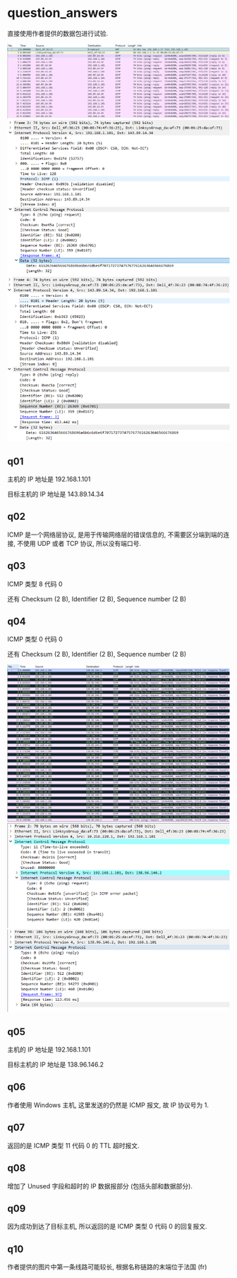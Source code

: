 # question_answers

直接使用作者提供的数据包进行试验.

![icmp_info](./images/icmp_info.png)
![icmp_request](./images/icmp_request.png)
![icmp_reply](./images/icmp_reply.png)

## q01

主机的 IP 地址是 192.168.1.101

目标主机的 IP 地址是 143.89.14.34

## q02

ICMP 是一个网络层协议, 是用于传输网络层的错误信息的, 不需要区分端到端的连接, 不使用 UDP 或者 TCP 协议, 所以没有端口号.

## q03

ICMP 类型 8 代码 0

还有 Checksum (2 B), Identifier (2 B), Sequence number (2 B)

## q04

ICMP 类型 0 代码 0

还有 Checksum (2 B), Identifier (2 B), Sequence number (2 B)

![tranceroute_info](./images/tranceroute_info.png)
![tranceroute_timeout](./images/tranceroute_timeout.png)
![tranceroute_reply](./images/tranceroute_reply.png)

## q05

主机的 IP 地址是 192.168.1.101

目标主机的 IP 地址是 138.96.146.2

## q06

作者使用 Windows 主机, 这里发送的仍然是 ICMP 报文, 故 IP 协议号为 1.

## q07

返回的是 ICMP 类型 11 代码 0 的 TTL 超时报文.

## q08

增加了 Unused 字段和超时的 IP 数据报部分 (包括头部和数据部分).

## q09

因为成功到达了目标主机, 所以返回的是 ICMP 类型 0 代码 0 的回复报文.

## q10

作者提供的图片中第一条线路可能较长, 根据名称链路的末端位于法国 (fr)
